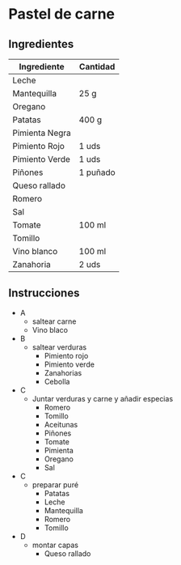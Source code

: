 # Pastel de carne

## Ingredientes

|Ingrediente|Cantidad|
|---|---|
|Leche|  |
|Mantequilla|25 g |
|Oregano|  |
|Patatas|400 g |
|Pimienta Negra|  |
|Pimiento Rojo|1 uds |
|Pimiento Verde|1 uds |
|Piñones|1 puñado |
|Queso rallado|  |
|Romero|  |
|Sal|  |
|Tomate|100 ml |
|Tomillo|  |
|Vino blanco|100 ml |
|Zanahoria|2 uds |

## Instrucciones

* A
  * saltear carne
  * Vino blaco
* B
  * saltear verduras
      * Pimiento rojo
      * Pimiento verde
      * Zanahorias
      * Cebolla
* C
  * Juntar verduras y carne y añadir especias
      * Romero
      * Tomillo
      * Aceitunas
      * Piñones
      * Tomate
      * Pimienta
      * Oregano
      * Sal
* C
  * preparar puré
      * Patatas
      * Leche
      * Mantequilla
      * Romero
      * Tomillo
* D
  * montar capas
    * Queso rallado
  
